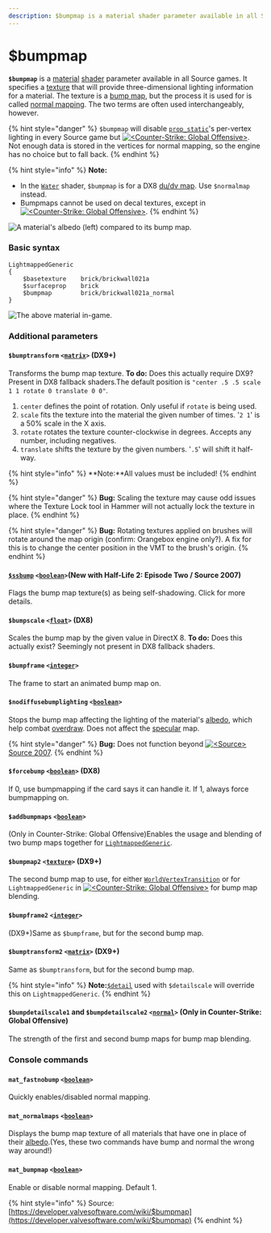 ```yaml
---
description: $bumpmap is a material shader parameter available in all Source games.
---
```


# $bumpmap

&#x20;**`$bumpmap`** is a [material](../valve-material-type-vmt.md) [shader](../shader/) parameter available in all Source games. It specifies a [texture](../) that will provide three-dimensional lighting information for a material. The texture is a [bump map](./), but the process it is used for is called [normal mapping](http://en.wikipedia.org/wiki/Normal\_mapping). The two terms are often used interchangeably, however.

{% hint style="danger" %}
`$bumpmap` will disable [`prop_static`](https://developer.valvesoftware.com/wiki/Prop\_static)'s per-vertex lighting in every Source game but [![\<Counter-Strike: Global Offensive>](https://developer.valvesoftware.com/w/images/3/35/Csgo.png)](https://developer.valvesoftware.com/wiki/Counter-Strike:\_Global\_Offensive). Not enough data is stored in the vertices for normal mapping, so the engine has no choice but to fall back.
{% endhint %}

{% hint style="info" %}
**Note:**

* In the [`Water`](https://developer.valvesoftware.com/wiki/Water\_\(shader\)) shader, `$bumpmap` is for a DX8 [du/dv map](https://developer.valvesoftware.com/wiki/Du/dv\_map). Use `$normalmap` instead.
* Bumpmaps cannot be used on decal textures, except in [![\<Counter-Strike: Global Offensive>](https://developer.valvesoftware.com/w/images/3/35/Csgo.png)](https://developer.valvesoftware.com/wiki/Counter-Strike:\_Global\_Offensive).
{% endhint %}

![A material's albedo (left) compared to its bump map.](../../../.gitbook/assets/brickwall021a\_normalcompare.jpg)

### Basic syntax

```
LightmappedGeneric
{
	$basetexture	brick/brickwall021a
	$surfaceprop	brick
	$bumpmap		brick/brickwall021a_normal
}
```

![The above material in-game.](../../../.gitbook/assets/example\_of\_bump\_mapping.jpg)

### Additional parameters

#### `$bumptransform` `<`[`matrix`](https://developer.valvesoftware.com/wiki/Matrix)`>` (DX9+)

Transforms the bump map texture. **To do:** Does this actually require DX9? Present in DX8 fallback shaders.The default position is `"center .5 .5 scale 1 1 rotate 0 translate 0 0"`.

1. `center` defines the point of rotation. Only useful if `rotate` is being used.
2. `scale` fits the texture into the material the given number of times. '`2 1`' is a 50% scale in the X axis.
3. `rotate` rotates the texture counter-clockwise in degrees. Accepts any number, including negatives.
4. `translate` shifts the texture by the given numbers. '`.5`' will shift it half-way.

{% hint style="info" %}
**Note:**All values must be included!
{% endhint %}

{% hint style="danger" %}
**Bug:** Scaling the texture may cause odd issues where the Texture Lock tool in Hammer will not actually lock the texture in place.
{% endhint %}

{% hint style="danger" %}
**Bug:** Rotating textures applied on brushes will rotate around the map origin (confirm: Orangebox engine only?). A fix for this is to change the center position in the VMT to the brush's origin.
{% endhint %}

#### [`$ssbump`](usdssbump.md) `<`[`boolean`](https://developer.valvesoftware.com/wiki/Boolean)`>`(New with Half-Life 2: Episode Two / Source 2007)

Flags the bump map texture(s) as being self-shadowing. Click for more details.

#### `$bumpscale` `<`[`float`](https://developer.valvesoftware.com/wiki/Float)`>` (DX8)

Scales the bump map by the given value in DirectX 8. **To do:** Does this actually exist? Seemingly not present in DX8 fallback shaders.

#### `$bumpframe` `<`[`integer`](https://developer.valvesoftware.com/wiki/Integer)`>`

The frame to start an animated bump map on.

#### `$nodiffusebumplighting` `<`[`boolean`](https://developer.valvesoftware.com/wiki/Boolean)`>`

Stops the bump map affecting the lighting of the material's [albedo](../albedo.md), which help combat [overdraw](https://developer.valvesoftware.com/wiki/Material\_optimization#Overdraw). Does not affect the [specular](https://developer.valvesoftware.com/wiki/Specular) map.

{% hint style="danger" %}
**Bug:** Does not function beyond [![\<Source>](https://developer.valvesoftware.com/w/images/1/18/Source\_07\_icon\_16x16.png)](https://developer.valvesoftware.com/wiki/Source\_2007) [Source 2007](https://developer.valvesoftware.com/wiki/Source\_2007).
{% endhint %}

#### `$forcebump` `<`[`boolean`](https://developer.valvesoftware.com/wiki/Boolean)`>` (DX8)

If 0, use bumpmapping if the card says it can handle it. If 1, always force bumpmapping on.

#### `$addbumpmaps` `<`[`boolean`](https://developer.valvesoftware.com/wiki/Boolean)`>`&#x20;

(Only in Counter-Strike: Global Offensive)Enables the usage and blending of two bump maps together for [`LightmappedGeneric`](https://developer.valvesoftware.com/wiki/LightmappedGeneric).

#### `$bumpmap2` `<`[`texture`](https://developer.valvesoftware.com/wiki/Texture)`>` (DX9+)

The second bump map to use, for either [`WorldVertexTransition`](https://developer.valvesoftware.com/wiki/WorldVertexTransition) or for `LightmappedGeneric` in [![\<Counter-Strike: Global Offensive>](https://developer.valvesoftware.com/w/images/3/35/Csgo.png)](https://developer.valvesoftware.com/wiki/Counter-Strike:\_Global\_Offensive) for bump map blending.

#### `$bumpframe2` `<`[`integer`](https://developer.valvesoftware.com/wiki/Integer)`>`&#x20;

(DX9+)Same as `$bumpframe`, but for the second bump map.

#### `$bumptransform2` `<`[`matrix`](https://developer.valvesoftware.com/wiki/Matrix)`>` (DX9+)

Same as `$bumptransform`, but for the second bump map.

{% hint style="info" %}
**Note:**[`$detail`](https://developer.valvesoftware.com/wiki/$detail) used with `$detailscale` will override this on `LightmappedGeneric`.
{% endhint %}

#### `$bumpdetailscale1` and `$bumpdetailscale2` `<`[`normal`](https://developer.valvesoftware.com/wiki/Normal)`>` (Only in Counter-Strike: Global Offensive)

The strength of the first and second bump maps for bump map blending.

### Console commands

#### `mat_fastnobump` `<`[`boolean`](https://developer.valvesoftware.com/wiki/Boolean)`>`

Quickly enables/disabled normal mapping.

#### `mat_normalmaps` `<`[`boolean`](https://developer.valvesoftware.com/wiki/Boolean)`>`

Displays the bump map texture of all materials that have one in place of their [albedo](../albedo.md).(Yes, these two commands have bump and normal the wrong way around!)

#### `mat_bumpmap` `<`[`boolean`](https://developer.valvesoftware.com/wiki/Boolean)`>`

Enable or disable normal mapping. Default 1.

{% hint style="info" %}
Source: [https://developer.valvesoftware.com/wiki/$bumpmap](https://developer.valvesoftware.com/wiki/$bumpmap)
{% endhint %}
